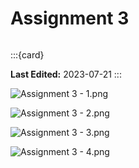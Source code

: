 # Assignment 3

```{tags} Data-structures, Lists
```

:::{card}

**Last Edited:** 2023-07-21
:::


![Assignment 3 - 1.png](Assignment_3_-_1.png)

![Assignment 3 - 2.png](Assignment_3_-_2.png)

![Assignment 3 - 3.png](Assignment_3_-_3.png)

![Assignment 3 - 4.png](Assignment_3_-_4.png)